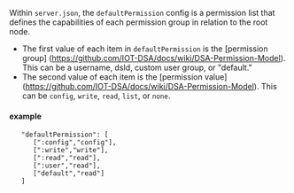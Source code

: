 Within `server.json`, the `defaultPermission` config is a permission list that defines the capabilities of each permission group in relation to the root node.

* The first value of each item in `defaultPermission` is the [permission group] (https://github.com/IOT-DSA/docs/wiki/DSA-Permission-Model). This can be a username, dsId, custom user group, or "default."
* The second value of each item is the [permission value] (https://github.com/IOT-DSA/docs/wiki/DSA-Permission-Model). This can be `config`, `write`, `read`, `list`, or `none`.

#### example 
```
   "defaultPermission": [
      [":config","config"],
      [":write","write"],
      [":read","read"],
      [":user","read"],
      ["default","read"]
   ]
```